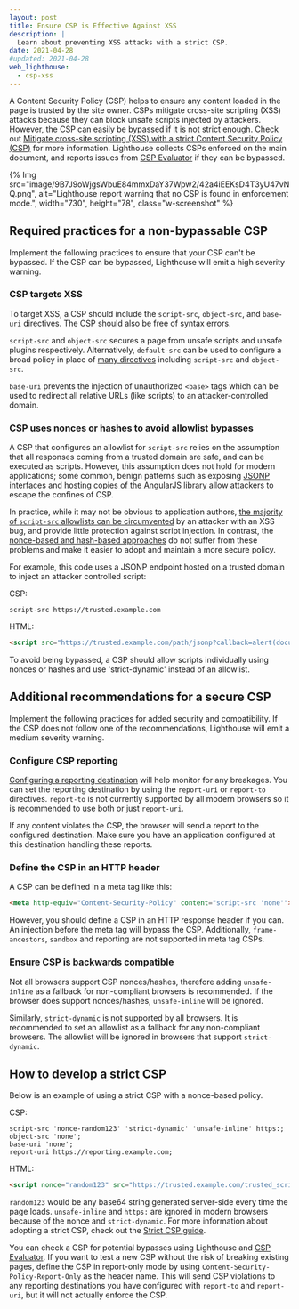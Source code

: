 ```yaml
---
layout: post
title: Ensure CSP is Effective Against XSS
description: |
  Learn about preventing XSS attacks with a strict CSP.
date: 2021-04-28
#updated: 2021-04-28
web_lighthouse:
  - csp-xss
---
```


A Content Security Policy (CSP) helps to ensure any content loaded in the page is trusted by the site owner. CSPs mitigate cross-site scripting (XSS) attacks because they can block unsafe scripts injected by attackers. However, the CSP can easily be bypassed if it is not strict enough.  Check out [Mitigate cross-site scripting (XSS) with a strict Content Security Policy (CSP)](https://web.dev/strict-csp/) for more information. Lighthouse collects CSPs enforced on the main document, and reports issues from [CSP Evaluator](https://csp-evaluator.withgoogle.com/) if they can be bypassed.

{% Img src="image/9B7J9oWjgsWbuE84mmxDaY37Wpw2/42a4iEEKsD4T3yU47vNQ.png",
alt="Lighthouse report warning that no CSP is found in enforcement mode.",
width="730", height="78", class="w-screenshot" %}

## Required practices for a non-bypassable CSP

Implement the following practices to ensure that your CSP can't be bypassed. If the CSP can be bypassed, Lighthouse will emit a high severity warning.

### CSP targets XSS

To target XSS, a CSP should include the `script-src`, `object-src`, and `base-uri` directives. The CSP should also be free of syntax errors.

`script-src` and `object-src` secures a page from unsafe scripts and unsafe plugins respectively. Alternatively, `default-src` can be used to configure a broad policy in place of [many directives](https://developer.mozilla.org/en-US/docs/Web/HTTP/Headers/Content-Security-Policy/default-src) including `script-src` and `object-src`.

`base-uri` prevents the injection of unauthorized `<base>` tags which can be used to redirect all relative URLs (like scripts) to an attacker-controlled domain.

### CSP uses nonces or hashes to avoid allowlist bypasses

A CSP that configures an allowlist for `script-src` relies on the assumption that all responses coming from a trusted domain are safe, and can be executed as scripts. However, this assumption does not hold for modern applications; some common, benign patterns such as exposing [JSONP interfaces](https://lcamtuf.blogspot.ch/2011/08/subtle-deadly-problem-with-csp.html) and [hosting copies of the AngularJS library](https://github.com/cure53/XSSChallengeWiki/wiki/H5SC-Minichallenge-3:-%22Sh*t,-it's-CSP!%22) allow attackers to escape the confines of CSP.

In practice, while it may not be obvious to application authors, [the majority of `script-src` allowlists can be circumvented](https://research.google.com/pubs/pub45542.html) by an attacker with an XSS bug, and provide little protection against script injection. In contrast, the [nonce-based and hash-based approaches](https://web.dev/strict-csp/#what-is-a-strict-content-security-policy) do not suffer from these problems and make it easier to adopt and maintain a more secure policy.

For example, this code uses a JSONP endpoint hosted on a trusted domain to inject an attacker controlled script:

CSP:

```text
script-src https://trusted.example.com
```

HTML:

```html
<script src="https://trusted.example.com/path/jsonp?callback=alert(document.domain)//"></script>
```

To avoid being bypassed, a CSP should allow scripts individually using nonces or hashes and use 'strict-dynamic' instead of an allowlist.

## Additional recommendations for a secure CSP

Implement the following practices for added security and compatibility. If the CSP does not follow one of the recommendations, Lighthouse will emit a medium severity warning.

### Configure CSP reporting

[Configuring a reporting destination](https://developers.google.com/web/updates/2018/09/reportingapi) will help monitor for any breakages. You can set the reporting destination by using the `report-uri` or `report-to` directives. `report-to` is not currently supported by all modern browsers so it is recommended to use both or just `report-uri`.

If any content violates the CSP, the browser will send a report to the configured destination. Make sure you have an application configured at this destination handling these reports.

### Define the CSP in an HTTP header

A CSP can be defined in a meta tag like this:

```html
<meta http-equiv="Content-Security-Policy" content="script-src 'none'">
```

However, you should define a CSP in an HTTP response header if you can. An injection before the meta tag will bypass the CSP. Additionally, `frame-ancestors`, `sandbox` and reporting are not supported in meta tag CSPs.

### Ensure CSP is backwards compatible

Not all browsers support CSP nonces/hashes, therefore adding `unsafe-inline` as a fallback for non-compliant browsers is recommended. If the browser does support nonces/hashes, `unsafe-inline` will be ignored.

Similarly, `strict-dynamic` is not supported by all browsers. It is recommended to set an allowlist as a fallback for any non-compliant browsers. The allowlist will be ignored in browsers that support `strict-dynamic`.

## How to develop a strict CSP

Below is an example of using a strict CSP with a nonce-based policy.

CSP:

```text
script-src 'nonce-random123' 'strict-dynamic' 'unsafe-inline' https:;
object-src 'none';
base-uri 'none';
report-uri https://reporting.example.com;
```

HTML:

```html
<script nonce="random123" src="https://trusted.example.com/trusted_script.js"></script>
```

`random123` would be any base64 string generated server-side every time the page loads. `unsafe-inline` and `https:` are ignored in modern browsers because of the nonce and `strict-dynamic`. For more information about adopting a strict CSP, check out the [Strict CSP guide](https://web.dev/strict-csp/#adopting-a-strict-csp).

You can check a CSP for potential bypasses using Lighthouse and [CSP Evaluator](https://csp-evaluator.withgoogle.com/). If you want to test a new CSP without the risk of breaking existing pages, define the CSP in report-only mode by using `Content-Security-Policy-Report-Only` as the header name. This will send CSP violations to any reporting destinations you have configured with `report-to` and `report-uri`, but it will not actually enforce the CSP.
